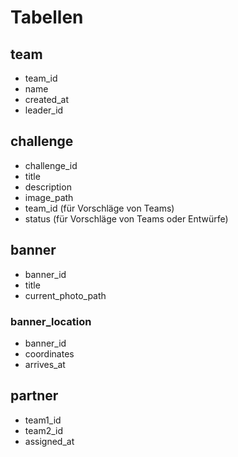 # Tabellen

## team
- team_id
- name
- created_at
- leader_id

## challenge
- challenge_id
- title
- description
- image_path
- team_id (für Vorschläge von Teams)
- status (für Vorschläge von Teams oder Entwürfe)

## banner
- banner_id
- title
- current_photo_path

### banner_location
- banner_id
- coordinates
- arrives_at

## partner
- team1_id
- team2_id
- assigned_at
